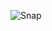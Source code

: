 ![Snap](https://user-images.githubusercontent.com/113179672/227690292-ba5c339a-276e-4afb-b278-9cafad252692.png)
